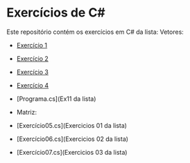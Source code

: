 # Exercícios de C#

Este repositório contém os exercícios em C# da lista:
Vetores:
- [Exercício 1](Ex01.cs)
- [Exercício 2](Ex02.cs)
- [Exercício 3](Ex03.cs)
- [Exercício 4](Ex04.cs)
- [Programa.cs](Ex11 da lista)

- Matriz:
- [Exercício05.cs](Exercicios 01 da lista)
- [Exercício06.cs](Exercicios 02 da lista)
- [Exercício07.cs](Exercicios 03 da lista)
